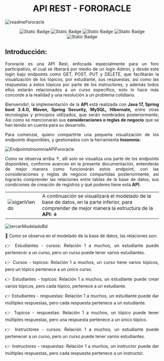 <h1 align="center">API REST - FORORACLE</h1>

![readmeFororacle](https://github.com/user-attachments/assets/5d7be095-0a61-46c3-a953-087bda6d175f)

<p align="center">
<img alt="Static Badge" src="https://img.shields.io/badge/Release%20date-Diciembre%202024-green">
<img alt="Static Badge" src="https://img.shields.io/badge/Status-En%20constante%20desarrollo-green">
<img alt="Static Badge" src="https://img.shields.io/badge/Project%20version-1.0-blue">
<img alt="Static Badge" src="https://img.shields.io/badge/Java%20version-17.0-blue">
<img alt="Static Badge" src="https://img.shields.io/badge/Spring%20version-3.4.0-blue">
</p>

<h2>Introducción:</h2>
<p align="justify">
  Fororacle es una API Rest, enfocada especialmente para un foro participativo, el cual se liberará por medio de un login Admin, y desde este login
  bajo endpoints como GET, POST, PUT y DELETE, que facilitarán la visualización de los tópicos, por estudiante, sus respuestas, así como las respuestas
  a estos tópicos por parte de los instructores, y además todos ellos estarán relacionados a un curso específico, esto lo hace más concorde a la realidad
  y una resolución a un problema cotidiano.
</p>
<p align="justify">
Bienvenido!, la implementación de la <b>API</b> está realizada con <b>Java 17, Spring boot 3.4.0, Maven, Spring Security, MySQL, Hibernate,</b> entre otras tecnologías y principios
utilizados, que serán nombrados posteriormente; Así como se mencionarán sus <b>consideraciones o reglas de negocio</b> que se han tenido en cuenta para su desarrollo.
</p>
<p align="justify">Para comenzar, quiero compartirte una pequeña visualización de los endpoints disponibles, y gestionados con la herramienta <b>Insomnia:</b></p>

![EndpointsInsomniaAPIFororacle](https://github.com/user-attachments/assets/d4b1e741-e468-4a5c-a94c-a0ca458e39da)

<p align="justify">Como se observa arriba ↑, allí solo se visualiza una parte de los endpoints disponibles, conforme avances en la presente documentación, entenderás de mejor manera
como funcionarán estos endpoint, con las consideraciones y reglas de negocio compartidas posteriormente, así lograrás comprender las relaciones entre tablas de la base de datos,
sus condiciones de creación de registros y qué poderes tiene esta <b>API.</b></p>

<p align="justify">
  <table>
    <tr>
      <td><img src="https://github.com/user-attachments/assets/fe1fe25f-31aa-4c05-98f9-4de5404b2ce7" alt="siganViendo" /></td>
      <td>A continuación se visualizará el modelado de la base de datos, en la parte inferior, para comprender de mejor manera la estructura de la <b>API: ↓</b></td>
    </tr>
  </table>
</p>

![tercerModeladoBd](https://github.com/user-attachments/assets/f045c586-2501-4115-8ff9-957c7358d50d)


<p align="justify">
🧱 Como se observa en el modelado de la base de datos, las relaciones son: 
</p>
<p align="justify">👉 Estudiantes - cursos: Relación 1 a muchos, un estudiante puede pertenecer a un curso, pero un curso puede tener varios estudiantes. </p>
<p align="justify">👉 Cursos - topicos: Relación 1 a muchos, un curso tiene varios tópicos, pero un tópico pertenece a un único curso.</p>
<p align="justify">👉 Estudiantes - topicos: Relación 1 a muchos, un estudiante puede crear varios tópicos, pero cada tópico, pertenece a un estudiante.</p>
<p align="justify">👉 Estudiantes - respuestas: Relación 1 a muchos, un estudiante puede dar múltiples respuestas, pero cada respuesta pertenece a un estudiante.</p>
<p align="justify">👉 Topicos - respuestas: Relación 1 a muchos, un tópico puede tener múltiples respuestas, pero una respuesta pertenece a un único tópico.</p>
<p align="justify">👉 Instructores - cursos: Relación 1 a muchos, un estudiante puede pertenecer a un curso, pero un curso puede tener varios estudiantes.</p>
<p align="justify">👉 Instructores - respuestas: Relación 1 a muchos, un instructor puede dar múltiples respuestas, pero cada respuesta pertenece a un instructor.</p>







